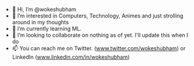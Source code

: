 - 👋 Hi, I’m @wokeshubham
- 👀 I’m interested in Computers, Technology, Animes and just strolling around in my thoughts
- 🌱 I’m currently learning ML. 
- 💞️ I’m looking to collaborate on nothing as of yet. I'll update this when I do
- 📫 You can reach me on Twitter. (www.twitter.com/wokeshubham)  or LinkedIn (www.linkedin.com/in/wokeshubham)

<!---
wokeshubham/wokeshubham is a ✨ special ✨ repository because its `README.md` (this file) appears on your GitHub profile.
You can click the Preview link to take a look at your changes.
--->
